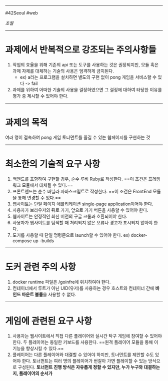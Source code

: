 
---

#42Seoul #web

*초월*

---

# 과제에서 반복적으로 강조되는 주의사항들

1. 작업의 효율을 위해 기존의 api 또는 도구를 사용하는 것은 권장되지만, 모듈 혹은 과제 자체를 대체하는 기술의 사용은 엄격하게 금지된다.
	- ex) a라는 프로그램을 설치하면 별도의 구현 없이 pong 게임을 서비스할 수 있다 -> fail
2. 과제를 위하여 어떠한 기술의 사용을 결정하였으면 그 결정에 대하여 타당한 이유를 평가 중 제시할 수 있어야 한다.

---

# 과제의 목적

여러 명이 접속하여 pong 게임 토너먼트를 즐길 수 있는 웹페이지를 구현하는 것

---

# 최소한의 기술적 요구 사항

1. 백엔드를 포함하여 구현할 경우, 순수 루비 Ruby로 작성한다. ==이 조건은 프레임워크 모듈에서 대체될 수 있다.==
2. 프론트엔드는 순수 바닐라 자바스크립트로 작성한다. ==이 조건은 FrontEnd 모듈을 통해 변경할 수 있다.==
3. 웹사이트는 단일 페이지 애플리케이션 single-page application이어야 한다.
4. 사용자가 브라우저의 뒤로 가기, 앞으로 가기 버튼을 사용할 수 있어야 한다.
5. 웹사이트는 안정적인 최신 버전의 구글 크롬과 호환되어야 한다.
6. 사용자가 웹사이트를 탐색할 때 처리되지 않은 오류나 경고가 표시되지 않아야 한다.
7. 도커를 사용할 때 단일 명령문으로 launch할 수 있어야 한다. ex) docker-compose up -builds

---

# 도커 관련 주의 사항

1. docker runtime 파일은 /goinfre에 위치하여야 한다.
2. 컨테이너에서 루트가 아닌 UID(유저)를 사용하는 경우 호스트와 컨테이너 간에 **바인드 마운트 볼륨**을 사용할 수 없다.

---

# 게임에 관련된 요구 사항

1. 사용자는 웹사이트에서 직접 다른 플레이어와 실시간 탁구 게임에 참여할 수 있어야 한다. 두 플레이어는 동일한 키보드를 사용한다. ==원격 플레이어 모듈을 통해 이 기능을 향상시킬 수 있다.==
2. 플레이어는 다른 플레이어와 대결할 수 있어야 하지만, 토너먼트를 제안할 수도 있어야 한다. 토너먼트는 여러 명의 플레이어가 번갈아 가면 플레이할 수 있는 방식으로 구성된다. **토너먼트 진행 방식은 자유롭게 정할 수 있지만, 누가 누구와 대결하는지, 플레이어의 순서가**

